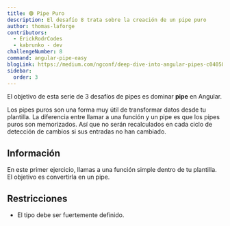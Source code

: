```yaml
---
title: 🟢 Pipe Puro
description: El desafío 8 trata sobre la creación de un pipe puro
author: thomas-laforge
contributors:
  - ErickRodrCodes
  - kabrunko - dev
challengeNumber: 8
command: angular-pipe-easy
blogLink: https://medium.com/ngconf/deep-dive-into-angular-pipes-c040588cd15d
sidebar:
  order: 3
---
```


El objetivo de esta serie de 3 desafíos de pipes es dominar **pipe** en Angular.

Los pipes puros son una forma muy útil de transformar datos desde tu plantilla. La diferencia entre llamar a una función y un pipe es que los pipes puros son memorizados. Así que no serán recalculados en cada ciclo de detección de cambios si sus entradas no han cambiado.

## Información

En este primer ejercicio, llamas a una función simple dentro de tu plantilla. El objetivo es convertirla en un pipe.

## Restricciones

- El tipo debe ser fuertemente definido.

